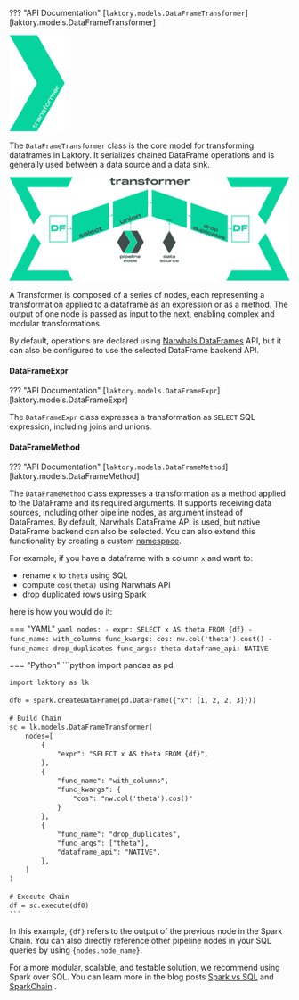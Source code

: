 ??? "API Documentation"
    [`laktory.models.DataFrameTransformer`][laktory.models.DataFrameTransformer]<br>

<img src="/../../images/diagrams/transformer_logo.png" alt="node transformer" width="100"/>

The `DataFrameTransformer` class is the core model for transforming dataframes in Laktory. It serializes chained 
DataFrame operations and is generally used between a data source and a data sink.

<img src="/../../images/diagrams/transformer_diagram.png" alt="node transformer" width="600"/>

A Transformer is composed of a series of nodes, each representing a transformation applied to a dataframe as an 
expression or as a method. The output of one node is passed as input to the next, enabling complex and modular
transformations.

By default, operations are declared using [Narwhals DataFrames](https://narwhals-dev.github.io/narwhals/basics/dataframe/) 
API, but it can also be configured to use the selected DataFrame backend API. 

#### DataFrameExpr
??? "API Documentation"
    [`laktory.models.DataFrameExpr`][laktory.models.DataFrameExpr]<br>

The `DataFrameExpr` class expresses a transformation as `SELECT` SQL expression, including joins and unions.

#### DataFrameMethod
??? "API Documentation"
    [`laktory.models.DataFrameMethod`][laktory.models.DataFrameMethod]<br>

The `DataFrameMethod` class expresses a transformation as a method applied to the DataFrame and its required arguments.
It supports receiving data sources, including other pipeline nodes, as argument instead of DataFrames. By default, 
Narwhals DataFrame API is used, but native DataFrame backend can also be selected. You can also extend this 
functionality by creating a custom [namespace](extension_custom.md).

For example, if you have a dataframe with a column `x` and want to:

- rename `x` to `theta` using SQL
- compute `cos(theta)` using Narwhals API
- drop duplicated rows using Spark

here is how you would do it:

=== "YAML"
    ```yaml
    nodes:
    - expr: SELECT x AS theta FROM {df}
    - func_name: with_columns
      func_kwargs:
         cos: nw.col('theta').cost()
    - func_name: drop_duplicates
      func_args: theta
      dataframe_api: NATIVE
    ```

=== "Python"
    ```python
    import pandas as pd
    
    import laktory as lk
    
    df0 = spark.createDataFrame(pd.DataFrame({"x": [1, 2, 2, 3]}))
    
    # Build Chain
    sc = lk.models.DataFrameTransformer(
        nodes=[
            {
                "expr": "SELECT x AS theta FROM {df}",
            },
            {
                "func_name": "with_columns",
                "func_kwargs": {
                    "cos": "nw.col('theta').cos()"
                }
            },
            {
                "func_name": "drop_duplicates",
                "func_args": ["theta"],
                "dataframe_api": "NATIVE",
            },
        ]
    )
    
    # Execute Chain
    df = sc.execute(df0)
    ```

In this example, `{df}` refers to the output of the previous node in the Spark Chain. You can also
directly reference other pipeline nodes in your SQL queries by using `{nodes.node_name}`.

For a more modular, scalable, and testable solution, we recommend using Spark over SQL. You can learn more in the blog 
posts
[Spark vs SQL](https://www.linkedin.com/pulse/sparkling-queries-in-depth-spark-vs-sql-data-pipelines-olivier-soucy-nfyve/)
and
[SparkChain](https://www.linkedin.com/pulse/laktory-sparkchain-serializable-spark-based-data-olivier-soucy-oihxe/)
.
